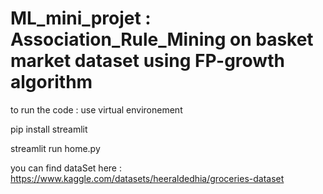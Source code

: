 # ML_mini_projet : Association_Rule_Mining on basket market dataset using FP-growth algorithm

to run the code : use virtual environement 

pip install streamlit

streamlit run home.py

you can find dataSet here : 
https://www.kaggle.com/datasets/heeraldedhia/groceries-dataset

